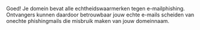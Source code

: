 Goed! Je domein bevat alle echtheidswaarmerken tegen e-mailphishing. Ontvangers kunnen daardoor betrouwbaar jouw echte e-mails scheiden van onechte phishingmails die misbruik maken van jouw domeinnaam.
